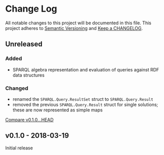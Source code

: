 # Change Log

All notable changes to this project will be documented in this file.
This project adheres to [Semantic Versioning](http://semver.org/) and
[Keep a CHANGELOG](http://keepachangelog.com).


## Unreleased

### Added

- SPARQL algebra representation and evaluation of queries against RDF data structures


### Changed

- renamed the `SPARQL.Query.ResultSet` struct to `SPARQL.Query.Result`
- removed the previous `SPARQL.Query.Result` struct for single solutions; these 
  are now represented as simple maps


[Compare v0.1.0...HEAD](https://github.com/marcelotto/sparql-ex/compare/v0.1.0...HEAD)



## v0.1.0 - 2018-03-19

Initial release
